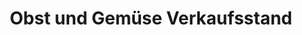 ---
title: "Obst und Gemüse Verkaufsstand"
url: /nideggen/obst-und-gemuese-verkaufsstand/
shop: Gemüse & Obst
---